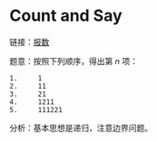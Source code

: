 # Count and Say

链接：[报数](https://leetcode-cn.com/problems/count-and-say/description/)

题意：按照下列顺序，得出第 *n* 项：

```
1.     1
2.     11
3.     21
4.     1211
5.     111221
```

分析：基本思想是递归，注意边界问题。
